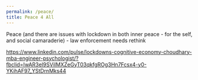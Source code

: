 ```yaml
---
permalink: /peace/
title: Peace 4 All
---
```


Peace (and there are issues with lockdown in both inner peace - for the self, and social camaraderie) - law enforcement needs rethink

https://www.linkedin.com/pulse/lockdowns-cognitive-economy-choudhary-mba-engineer-psychologist/?fbclid=IwAR3eI9SViIMXZeGyT03qkfgROg3Hn7Fcsx4-y0-YKihAF97_YStDrnMks44
